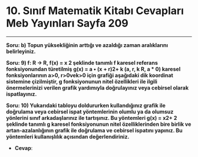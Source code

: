 # 10. Sınıf Matematik Kitabı Cevapları Meb Yayınları Sayfa 209

---

**Soru: b) Topun yüksekliğinin arttığı ve azaldığı zaman aralıklarını belirleyiniz.**

**Soru: 9) f: R → R, f(x) = x 2 şeklinde tanımlı f karesel referans fonksiyonundan türetilmiş g(x) = a • (x + r)2+ k (a, r, k R, a * 0) karesel fonksiyonlarının a>0, r>0vek>0 için grafiği aşağıdaki dik koordinat sistemine çizilmiştir, g fonksiyonunun nitel özellikleri ile ilgili önermelerinizi verilen grafik yardımıyla doğrulayınız veya cebirsel olarak ispatlayınız.**

**Soru: 10) Yukarıdaki tabloyu doldururken kullandığınız grafik ile doğrulama veya cebirsel ispat yöntemlerinin olumlu ya da olumsuz yönlerini sınıf arkadaşlarınız ile tartışınız. Bu yöntemleri g(x) = x2+ 2 şeklinde tanımlı g karesel fonksiyonunun nitel özelliklerinden bire birlik ve artan-azalanlığının grafik ile doğrulama ve cebirsel ispatını yapınız. Bu yöntemleri kullanışlılık açısından değerlendiriniz.**

-   **Cevap**: